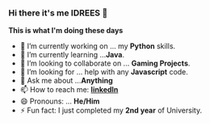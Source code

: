 ### Hi there it's me IDREES 👋

**This is what I'm doing these days**

- 🔭 I’m currently working on ... my **Python** skills.
- 🌱 I’m currently learning ...**Java**.
- 👯 I’m looking to collaborate on ... **Gaming Projects**.
- 🤔 I’m looking for ... help with any **Javascript** code.
- 💬 Ask me about ...**Anything**
- 📫 How to reach me: [**linkedIn**](https://www.linkedin.com/in/idreesrazak/)
- 😄 Pronouns: ... **He/Him**
- ⚡ Fun fact: I just completed my **2nd year** of University.
